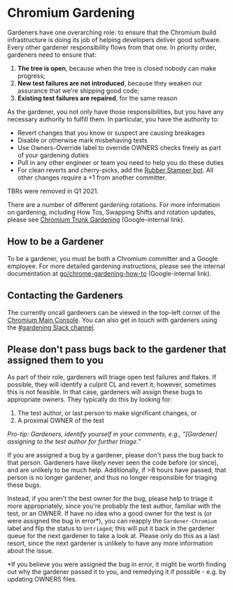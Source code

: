 # Chromium Gardening

Gardeners have one overarching role: to ensure that the Chromium build
infrastructure is doing its job of helping developers deliver good software.
Every other gardener responsibility flows from that one. In priority order,
gardeners need to ensure that:

1. **The tree is open**, because when the tree is closed nobody can make
   progress;
2. **New test failures are not introduced**, because they weaken our assurance
   that we're shipping good code;
3. **Existing test failures are repaired**, for the same reason

As the gardener, you not only have those responsibilities, but you have any
necessary authority to fulfill them. In particular, you have the authority to:

* Revert changes that you know or suspect are causing breakages
* Disable or otherwise mark misbehaving tests
* Use Owners-Override label to override OWNERS checks freely as part of your
  gardening duties
* Pull in any other engineer or team you need to help you do these duties
* For clean reverts and cherry-picks, add the
  [Rubber Stamper bot](code_reviews.md#automated-code_review). All other
  changes require a +1 from another committer.

TBRs were removed in Q1 2021.

There are a number of different gardening rotations. For more information on
gardening, including How Tos, Swapping Shifts and rotation updates, please see
[Chromium Trunk Gardening](https://goto.google.com/chrome-gardening)
(Google-internal link).

## How to be a Gardener

To be a gardener, you must be both a Chromium committer and a Google employee.
For more detailed gardening instructions, please see the internal documentation
at
[go/chrome-gardening-how-to](https://goto.google.com/chrome-gardening-how-to)
(Google-internal link).

## Contacting the Gardeners

The currently oncall gardeners can be viewed in the top-left corner of the
[Chromium Main Console](https://ci.chromium.org/p/chromium/g/main/console). You
can also get in touch with gardeners using the
[#gardening Slack channel](https://chromium.slack.com/messages/CGJ5WKRUH/).

## Please don't pass bugs back to the gardener that assigned them to you
As part of their role, gardeners will triage open test failures and flakes. If
possible, they will identify a culprit CL and revert it; however, sometimes this
is not feasible. In that case, gardeners will assign these bugs to appropriate
owners. They typically do this by looking for:

1. The test author, or last person to make significant changes, or
2. A proximal OWNER of the test

_Pro-tip: Gardeners, identify yourself in your comments, e.g., "[Gardener]
assigning to the test author for further triage."_

If you are assigned a bug by a gardener, please don't pass the bug back to that
person. Gardeners have likely never seen the code before (or since), and are
unlikely to be much help. Additionally, if >8 hours have passed, that person is
no longer gardener, and thus no longer responsible for triaging these bugs.

Instead, if you aren't the best owner for the bug, please help to triage it
more appropriately, since you're probably the test author, familiar with the
test, or an OWNER. If have no idea who a good owner for the test is (or were
assigned the bug in error\*), you can reapply the `Gardener-Chromium` label and
flip the status to `Untriaged`; this will put it back in the gardener queue for
the next gardener to take a look at. Please only do this as a last resort, since
the next gardener is unlikely to have any more information about the issue.

\*If you believe you were assigned the bug in error, it might be worth finding
out why the gardener passed it to you, and remedying it if possible - e.g. by
updating OWNERS files.
